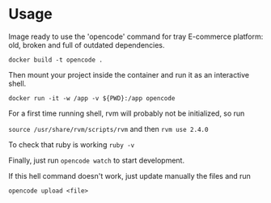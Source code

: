 # Usage

Image ready to use the 'opencode' command for tray E-commerce platform: old, broken and full of outdated dependencies.

`docker build -t opencode . `

Then mount your project inside the container and run it as an interactive shell.

`docker run -it -w /app -v ${PWD}:/app opencode`

For a first time running shell, rvm will probably not be initialized, so run

`source /usr/share/rvm/scripts/rvm` and then `rvm use 2.4.0`

To check that ruby is working `ruby -v`

Finally, just run `opencode watch` to start development.

If this hell command doesn't work, just update manually the files and run

`opencode upload <file>`

